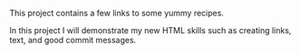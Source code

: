 This project contains a few links to some yummy recipes.

In this project I will demonstrate my new HTML skills such as creating links, text, and good commit messages.